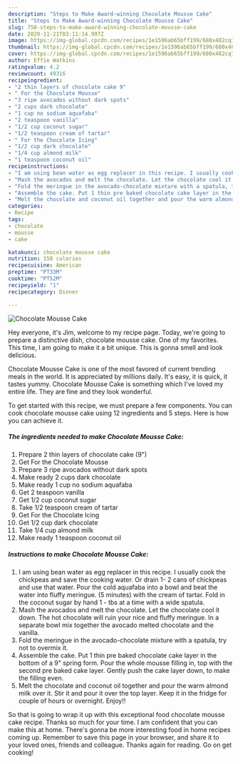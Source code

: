 ```yaml
---
description: "Steps to Make Award-winning Chocolate Mousse Cake"
title: "Steps to Make Award-winning Chocolate Mousse Cake"
slug: 758-steps-to-make-award-winning-chocolate-mousse-cake
date: 2020-11-21T03:11:14.997Z
image: https://img-global.cpcdn.com/recipes/1e1596ab65bff199/680x482cq70/chocolate-mousse-cake-recipe-main-photo.jpg
thumbnail: https://img-global.cpcdn.com/recipes/1e1596ab65bff199/680x482cq70/chocolate-mousse-cake-recipe-main-photo.jpg
cover: https://img-global.cpcdn.com/recipes/1e1596ab65bff199/680x482cq70/chocolate-mousse-cake-recipe-main-photo.jpg
author: Effie Watkins
ratingvalue: 4.2
reviewcount: 49316
recipeingredient:
- "2 thin layers of chocolate cake 9"
- " For the Chocolate Mousse"
- "3 ripe avocados without dark spots"
- "2 cups dark chocolate"
- "1 cup no sodium aquafaba"
- "2 teaspoon vanilla"
- "1/2 cup coconut sugar"
- "1/2 teaspoon cream of tartar"
- " For the Chocolate Icing"
- "1/2 cup dark chocolate"
- "1/4 cup almond milk"
- "1 teaspoon coconut oil"
recipeinstructions:
- "I am using bean water as egg replacer in this recipe. I usually cook the chickpeas and save the cooking water. Or drain 1- 2 cans of chickpeas and use that water. Pour the cold aquafaba into a bowl and beat the water into fluffy meringue. (5 minutes) with the cream of tartar. Fold in the coconut sugar by hand 1   tbs at a time with a wide spatula."
- "Mash the avocados and melt the chocolate. Let the chocolate cool it down. The hot chocolate will ruin your nice and fluffy meringue. In a separate bowl mix together the avocado melted chocolate and the vanilla."
- "Fold the meringue in the avocado-chocolate mixture with a spatula, try not to overmix it."
- "Assemble the cake. Put 1 thin pre baked chocolate cake layer in the bottom of a 9&#34; spring form. Pour the whole mousse filling in, top with the second pre baked cake layer. Gently push the cake layer down, to make the filling even."
- "Melt the chocolate and coconut oil together and pour the warm almond milk over it. Stir it and pour it over the top layer. Keep it in the fridge for couple of hours or overnight. Enjoy!!"
categories:
- Recipe
tags:
- chocolate
- mousse
- cake

katakunci: chocolate mousse cake 
nutrition: 158 calories
recipecuisine: American
preptime: "PT33M"
cooktime: "PT52M"
recipeyield: "1"
recipecategory: Dinner

---
```



![Chocolate Mousse Cake](https://img-global.cpcdn.com/recipes/1e1596ab65bff199/680x482cq70/chocolate-mousse-cake-recipe-main-photo.jpg)

Hey everyone, it's Jim, welcome to my recipe page. Today, we're going to prepare a distinctive dish, chocolate mousse cake. One of my favorites. This time, I am going to make it a bit unique. This is gonna smell and look delicious.



Chocolate Mousse Cake is one of the most favored of current trending meals in the world. It is appreciated by millions daily. It's easy, it is quick, it tastes yummy. Chocolate Mousse Cake is something which I've loved my entire life. They are fine and they look wonderful.


To get started with this recipe, we must prepare a few components. You can cook chocolate mousse cake using 12 ingredients and 5 steps. Here is how you can achieve it.

<!--inarticleads1-->

##### The ingredients needed to make Chocolate Mousse Cake:

1. Prepare 2 thin layers of chocolate cake (9&#34;)
1. Get  For the Chocolate Mousse
1. Prepare 3 ripe avocados without dark spots
1. Make ready 2 cups dark chocolate
1. Make ready 1 cup no sodium aquafaba
1. Get 2 teaspoon vanilla
1. Get 1/2 cup coconut sugar
1. Take 1/2 teaspoon cream of tartar
1. Get  For the Chocolate Icing
1. Get 1/2 cup dark chocolate
1. Take 1/4 cup almond milk
1. Make ready 1 teaspoon coconut oil




<!--inarticleads2-->

##### Instructions to make Chocolate Mousse Cake:

1. I am using bean water as egg replacer in this recipe. I usually cook the chickpeas and save the cooking water. Or drain 1- 2 cans of chickpeas and use that water. Pour the cold aquafaba into a bowl and beat the water into fluffy meringue. (5 minutes) with the cream of tartar. Fold in the coconut sugar by hand 1  -  tbs at a time with a wide spatula.
1. Mash the avocados and melt the chocolate. Let the chocolate cool it down. The hot chocolate will ruin your nice and fluffy meringue. In a separate bowl mix together the avocado melted chocolate and the vanilla.
1. Fold the meringue in the avocado-chocolate mixture with a spatula, try not to overmix it.
1. Assemble the cake. Put 1 thin pre baked chocolate cake layer in the bottom of a 9&#34; spring form. Pour the whole mousse filling in, top with the second pre baked cake layer. Gently push the cake layer down, to make the filling even.
1. Melt the chocolate and coconut oil together and pour the warm almond milk over it. Stir it and pour it over the top layer. Keep it in the fridge for couple of hours or overnight. Enjoy!!




So that is going to wrap it up with this exceptional food chocolate mousse cake recipe. Thanks so much for your time. I am confident that you can make this at home. There's gonna be more interesting food in home recipes coming up. Remember to save this page in your browser, and share it to your loved ones, friends and colleague. Thanks again for reading. Go on get cooking!
